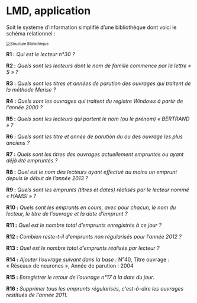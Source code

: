 # LMD, application





Soit le système d’information simplifié d’une bibliothèque dont voici le schéma relationnel :

<img src="Medias/3.0/BibliothequeStructure.png" alt="Structure Bibliothèque" style="zoom: 70%" />


**R1 :** *Qui est le lecteur n°30 ?*

**R2 :** *Quels sont les lecteurs dont le nom de famille commence par la lettre « S » ?*

**R3 :** *Quels sont les titres et années de parution des ouvrages qui traitent de la méthode Merise ?*

**R4 :** *Quels sont les ouvrages qui traitent du registre Windows à partir de l’année 2000 ?*

**R5 :** *Quels sont les lecteurs qui portent le nom (ou le prénom) « BERTRAND » ?*

**R6 :** *Quels sont les titre et année de parution du ou des ouvrage les plus anciens ?*

**R7 :** *Quels sont les titres des ouvrages actuellement empruntés ou ayant déjà été empruntés ?*

**R8 :** *Quel est le nom des lecteurs ayant effectué au moins un emprunt depuis le début de l’année 2013 ?*

**R9 :** *Quels sont les emprunts (titres et dates) réalisés par le lecteur nommé « HAMSI » ?*

**R10 :** *Quels sont les emprunts en cours, avec pour chacun, le nom du lecteur, le titre de l’ouvrage et la date d’emprunt ?*

**R11 :** *Quel est le nombre total d’emprunts enregistrés à ce jour ?*

**R12 :** *Combien reste-t-il d’emprunts non régularisés pour l’année 2012 ?*

**R13 :** *Quel est le nombre total d’emprunts réalisés par lecteur ?*

**R14 :** *Ajouter l’ouvrage suivant dans la base :*
    N°40, Titre ouvrage : « Réseaux de neurones », 
    Année de parution : 2004

**R15 :** *Enregistrer le retour de l’ouvrage n°17 à la date du jour.*

**R16 :** *Supprimer tous les emprunts régularisés, c'est-à-dire les ouvrages restitués de l’année 2011.*